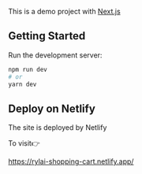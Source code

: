 This is a demo project with [Next.js](https://nextjs.org/)

## Getting Started

Run the development server:

```bash
npm run dev
# or
yarn dev
```

## Deploy on Netlify

The site is deployed by Netlify

To visit👉

https://rylai-shopping-cart.netlify.app/
